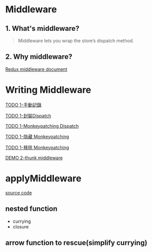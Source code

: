 # Middleware
## 1. What's middleware?
> Middleware lets you wrap the store’s dispatch method.

## 2. Why middleware?
[Redux middleware document](https://camsong.github.io/redux-in-chinese/docs/advanced/Middleware.html)

# Writing Middleware

[TODO 1-手動記錄](https://jsbin.com/taveti/1/edit)

[TODO 1-封裝Dispatch](https://jsbin.com/coqepi/edit?html,js,console,output)

[TODO 1-Monkeypatching Dispatch](https://jsbin.com/susafev/edit?js,console)

[TODO 1-隐藏 Monkeypatching](https://jsbin.com/cagako/edit?js,console)

[TODO 1-移除 Monkeypatching](https://jsbin.com/pilihu/edit?js,output)





[DEMO 2-thunk middleware](https://jsbin.com/towucac/1/edit?js,output)

# applyMiddleware

[source code](https://github.com/reactjs/redux/blob/master/src/applyMiddleware.js)

## nested function
  - currying
  - closure

## arrow function to rescue(simplify currying)
